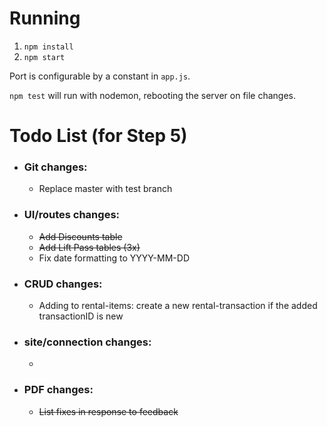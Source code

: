 # Running

1. `npm install`
2. `npm start`

Port is configurable by a constant in `app.js`.


`npm test` will run with nodemon, rebooting the server on file changes.

# Todo List (for Step 5)

-   ### Git changes:
    -   Replace master with test branch
-   ### UI/routes changes:
    -   ~~Add Discounts table~~
    -   ~~Add Lift Pass tables (3x)~~
    -   Fix date formatting to YYYY-MM-DD
-   ### CRUD changes:
    -   Adding to rental-items: create a new rental-transaction if the added transactionID is new
-   ### site/connection changes:
    -   
-   ### PDF changes:
    -   ~~List fixes in response to feedback~~
